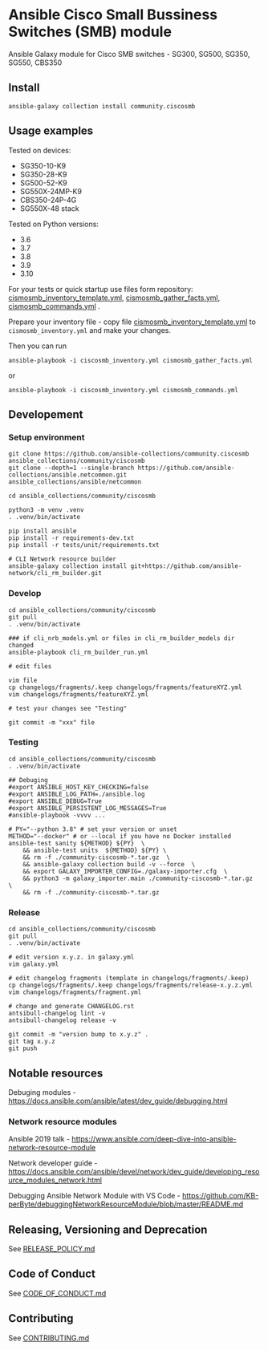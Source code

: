 # Ansible Cisco Small Bussiness Switches (SMB) module

Ansible Galaxy module for Cisco SMB switches - SG300, SG500, SG350, SG550, CBS350

## Install

```
ansible-galaxy collection install community.ciscosmb
```

## Usage examples

Tested on devices:
* SG350-10-K9
* SG350-28-K9
* SG500-52-K9
* SG550X-24MP-K9
* CBS350-24P-4G
* SG550X-48 stack

Tested on Python versions:
* 3.6
* 3.7
* 3.8
* 3.9
* 3.10

For your tests or quick startup use files form repository: [cismosmb_inventory_template.yml](./ciscosmb_inventory_template.yml), [cismosmb_gather_facts.yml](./ciscosmb_gather_facts.yml),  [cismosmb_commands.yml](./ciscosmb_commands.yml) .

Prepare your inventory file - copy file [cismosmb_inventory_template.yml](./ciscosmb_inventory_template.yml) to `cismosmb_inventory.yml` and make your changes.

Then you can run

```
ansible-playbook -i ciscosmb_inventory.yml cismosmb_gather_facts.yml
```
or
```
ansible-playbook -i ciscosmb_inventory.yml cismosmb_commands.yml
```

## Developement

### Setup environment

```
git clone https://github.com/ansible-collections/community.ciscosmb ansible_collections/community/ciscosmb
git clone --depth=1 --single-branch https://github.com/ansible-collections/ansible.netcommon.git ansible_collections/ansible/netcommon

cd ansible_collections/community/ciscosmb

python3 -m venv .venv
. .venv/bin/activate

pip install ansible
pip install -r requirements-dev.txt
pip install -r tests/unit/requirements.txt

# CLI Network resource builder
ansible-galaxy collection install git+https://github.com/ansible-network/cli_rm_builder.git
```

### Develop 

```
cd ansible_collections/community/ciscosmb
git pull
. .venv/bin/activate

### if cli_nrb_models.yml or files in cli_rm_builder_models dir changed
ansible-playbook cli_rm_builder_run.yml

# edit files

vim file
cp changelogs/fragments/.keep changelogs/fragments/featureXYZ.yml
vim changelogs/fragments/featureXYZ.yml

# test your changes see "Testing"

git commit -m "xxx" file
```

### Testing

```
cd ansible_collections/community/ciscosmb
. .venv/bin/activate

## Debuging
#export ANSIBLE_HOST_KEY_CHECKING=false
#export ANSIBLE_LOG_PATH=./ansible.log
#export ANSIBLE_DEBUG=True
#export ANSIBLE_PERSISTENT_LOG_MESSAGES=True
#ansible-playbook -vvvv ...

# PY="--python 3.8" # set your version or unset
METHOD="--docker" # or --local if you have no Docker installed
ansible-test sanity ${METHOD} ${PY}  \
    && ansible-test units  ${METHOD} ${PY} \
    && rm -f ./community-ciscosmb-*.tar.gz  \
    && ansible-galaxy collection build -v --force  \
    && export GALAXY_IMPORTER_CONFIG=./galaxy-importer.cfg  \
    && python3 -m galaxy_importer.main ./community-ciscosmb-*.tar.gz  \
    && rm -f ./community-ciscosmb-*.tar.gz
```

### Release 

```
cd ansible_collections/community/ciscosmb
git pull
. .venv/bin/activate

# edit version x.y.z. in galaxy.yml
vim galaxy.yml

# edit changelog fragments (template in changelogs/fragments/.keep)
cp changelogs/fragments/.keep changelogs/fragments/release-x.y.z.yml
vim changelogs/fragments/fragment.yml

# change and generate CHANGELOG.rst
antsibull-changelog lint -v
antsibull-changelog release -v

git commit -m "version bump to x.y.z" .
git tag x.y.z
git push 
```

## Notable resources

Debuging modules - https://docs.ansible.com/ansible/latest/dev_guide/debugging.html

### Network resource modules

Ansible 2019 talk - https://www.ansible.com/deep-dive-into-ansible-network-resource-module

Network developer guide - https://docs.ansible.com/ansible/devel/network/dev_guide/developing_resource_modules_network.html

Debugging Ansible Network Module with VS Code - https://github.com/KB-perByte/debuggingNetworkResourceModule/blob/master/README.md

## Releasing, Versioning and Deprecation

See [RELEASE_POLICY.md](https://github.com/ansible-collections/community.ciscosmb/blob/main/RELEASE_POLICY.md)

## Code of Conduct

See [CODE_OF_CONDUCT.md](https://github.com/ansible-collections/community.ciscosmb/blob/main/CODE_OF_CONDUCT.md)

## Contributing

See [CONTRIBUTING.md](https://github.com/ansible-collections/community.ciscosmb/blob/main/CONTRIBUTING.md)
